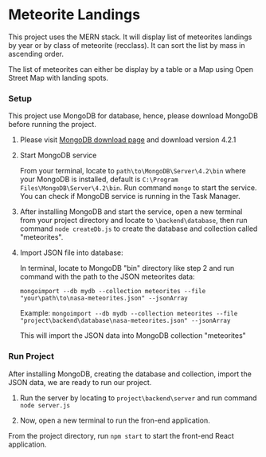 # Meteorite Landings

This project uses the MERN stack. It will display list of meteorites landings by year or by class of meteorite (recclass). It can sort the list by mass in ascending order. 

The list of meteorites can either be display by a table or a Map using Open Street Map with landing spots.

### Setup

This project use MongoDB for database, hence, please download MongoDB before running the project.

1. Please visit [MongoDB download page](https://www.mongodb.com/download-center/community) and download version 4.2.1

2. Start MongoDB service

      From your terminal, locate to ```path\to\MongoDB\Server\4.2\bin``` where your MongoDB is installed, default is ```C:\Program Files\MongoDB\Server\4.2\bin```. Run command ```mongo``` to start the service. You can check if MongoDB service is running in the Task Manager.

3. After installing MongoDB and start the service, open a new terminal from your project directory and locate to ```\backend\database```, then run command ```node createDb.js``` to create the database and collection called "meteorites".

4. Import JSON file into database:

      In terminal, locate to MongoDB "bin" directory like step 2 and run command with the path to the JSON meteorites data: 
      ```
      mongoimport --db mydb --collection meteorites --file "your\path\to\nasa-meteorites.json" --jsonArray
      ```
      Example: ```mongoimport --db mydb --collection meteorites --file "project\backend\database\nasa-meteorites.json" --jsonArray```
      
      This will import the JSON data into MongoDB collection "meteorites"

### Run Project

After installing MongoDB, creating the database and collection, import the JSON data, we are ready to run our project.

1. Run the server by locating to ``` project\backend\server ``` and run command ```node server.js```

2. Now, open a new terminal to run the fron-end application. 

  From the project directory, run ```npm start``` to start the front-end React application.
